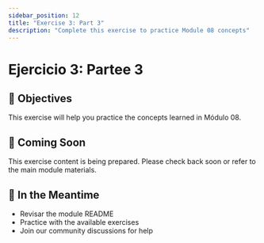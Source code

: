 ```yaml
---
sidebar_position: 12
title: "Exercise 3: Part 3"
description: "Complete this exercise to practice Module 08 concepts"
---
```


# Ejercicio 3: Partee 3

## 🎯 Objectives

This exercise will help you practice the concepts learned in Módulo 08.

## 📝 Coming Soon

This exercise content is being prepared. Please check back soon or refer to the main module materials.

## 🚀 In the Meantime

- Revisar the module README
- Practice with the available exercises
- Join our community discussions for help
